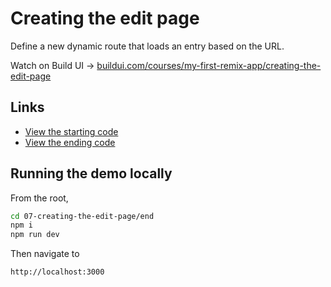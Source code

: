 # Creating the edit page

Define a new dynamic route that loads an entry based on the URL.

Watch on Build UI → [buildui.com/courses/my-first-remix-app/creating-the-edit-page](https://buildui.com/courses/my-first-remix-app/creating-the-edit-page)

## Links

- [View the starting code](./begin)
- [View the ending code](./end)

## Running the demo locally

From the root,

```sh
cd 07-creating-the-edit-page/end
npm i
npm run dev
```

Then navigate to

```
http://localhost:3000
```
